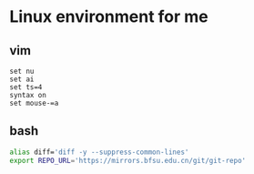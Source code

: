 # Linux environment for me

## vim
```vim
set nu
set ai
set ts=4
syntax on
set mouse-=a
```

## bash
```bash
alias diff='diff -y --suppress-common-lines'
export REPO_URL='https://mirrors.bfsu.edu.cn/git/git-repo'
```
